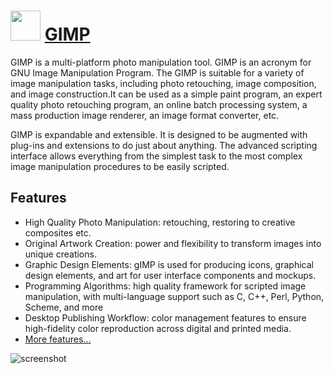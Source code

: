 # <img src="https://cdn.jsdelivr.net/gh/chocolatey/chocolatey-coreteampackages@edba4a5849ff756e767cba86641bea97ff5721fe/icons/gimp.svg" width="48" height="48"/> [GIMP](https://chocolatey.org/packages/gimp)


GIMP is a multi-platform photo manipulation tool. GIMP is an acronym for GNU Image Manipulation Program. The GIMP is suitable for a variety of image manipulation tasks, including photo retouching, image composition, and image construction.It can be used as a simple paint program, an expert quality photo retouching program, an online batch processing system, a mass production image renderer, an image format converter, etc.

GIMP is expandable and extensible. It is designed to be augmented with plug-ins and extensions to do just about anything. The advanced scripting interface allows everything from the simplest task to the most complex image manipulation procedures to be easily scripted.

## Features

- High Quality Photo Manipulation: retouching, restoring to creative composites etc.
- Original Artwork Creation: power and flexibility to transform images into unique creations.
- Graphic Design Elements: gIMP is used for producing icons, graphical design elements, and art for user interface components and mockups.
- Programming Algorithms: high quality framework for scripted image manipulation, with multi-language support such as C, C++, Perl, Python, Scheme, and more
- Desktop Publishing Workflow: color management features to ensure high-fidelity color reproduction across digital and printed media. 
- [More features...](https://www.gimp.org/features)


![screenshot](https://cdn.rawgit.com/chocolatey/chocolatey-coreteampackages/master/automatic/gimp/screenshot.jpg)
